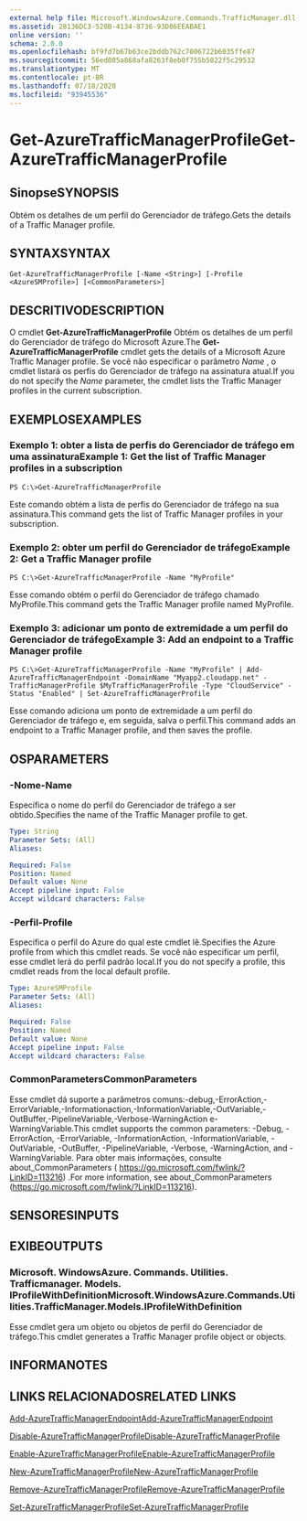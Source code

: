 ```yaml
---
external help file: Microsoft.WindowsAzure.Commands.TrafficManager.dll-Help.xml
ms.assetid: 28136DC3-520B-4134-8736-93D86EEABAE1
online version: ''
schema: 2.0.0
ms.openlocfilehash: bf9fd7b67b63ce2bddb762c7006722b6035ffe87
ms.sourcegitcommit: 56ed085a868afa8263f8eb0f755b5822f5c29532
ms.translationtype: MT
ms.contentlocale: pt-BR
ms.lasthandoff: 07/18/2020
ms.locfileid: "93945536"
---
```

# <span data-ttu-id="3373a-101">Get-AzureTrafficManagerProfile</span><span class="sxs-lookup"><span data-stu-id="3373a-101">Get-AzureTrafficManagerProfile</span></span>

## <span data-ttu-id="3373a-102">Sinopse</span><span class="sxs-lookup"><span data-stu-id="3373a-102">SYNOPSIS</span></span>
<span data-ttu-id="3373a-103">Obtém os detalhes de um perfil do Gerenciador de tráfego.</span><span class="sxs-lookup"><span data-stu-id="3373a-103">Gets the details of a Traffic Manager profile.</span></span>

## <span data-ttu-id="3373a-104">SYNTAX</span><span class="sxs-lookup"><span data-stu-id="3373a-104">SYNTAX</span></span>

```
Get-AzureTrafficManagerProfile [-Name <String>] [-Profile <AzureSMProfile>] [<CommonParameters>]
```

## <span data-ttu-id="3373a-105">DESCRITIVO</span><span class="sxs-lookup"><span data-stu-id="3373a-105">DESCRIPTION</span></span>
<span data-ttu-id="3373a-106">O cmdlet **Get-AzureTrafficManagerProfile** Obtém os detalhes de um perfil do Gerenciador de tráfego do Microsoft Azure.</span><span class="sxs-lookup"><span data-stu-id="3373a-106">The **Get-AzureTrafficManagerProfile** cmdlet gets the details of a Microsoft Azure Traffic Manager profile.</span></span>
<span data-ttu-id="3373a-107">Se você não especificar o parâmetro *Name* , o cmdlet listará os perfis do Gerenciador de tráfego na assinatura atual.</span><span class="sxs-lookup"><span data-stu-id="3373a-107">If you do not specify the *Name* parameter, the cmdlet lists the Traffic Manager profiles in the current subscription.</span></span>

## <span data-ttu-id="3373a-108">EXEMPLOS</span><span class="sxs-lookup"><span data-stu-id="3373a-108">EXAMPLES</span></span>

### <span data-ttu-id="3373a-109">Exemplo 1: obter a lista de perfis do Gerenciador de tráfego em uma assinatura</span><span class="sxs-lookup"><span data-stu-id="3373a-109">Example 1: Get the list of Traffic Manager profiles in a subscription</span></span>
```
PS C:\>Get-AzureTrafficManagerProfile
```

<span data-ttu-id="3373a-110">Este comando obtém a lista de perfis do Gerenciador de tráfego na sua assinatura.</span><span class="sxs-lookup"><span data-stu-id="3373a-110">This command gets the list of Traffic Manager profiles in your subscription.</span></span>

### <span data-ttu-id="3373a-111">Exemplo 2: obter um perfil do Gerenciador de tráfego</span><span class="sxs-lookup"><span data-stu-id="3373a-111">Example 2: Get a Traffic Manager profile</span></span>
```
PS C:\>Get-AzureTrafficManagerProfile -Name "MyProfile"
```

<span data-ttu-id="3373a-112">Esse comando obtém o perfil do Gerenciador de tráfego chamado MyProfile.</span><span class="sxs-lookup"><span data-stu-id="3373a-112">This command gets the Traffic Manager profile named MyProfile.</span></span>

### <span data-ttu-id="3373a-113">Exemplo 3: adicionar um ponto de extremidade a um perfil do Gerenciador de tráfego</span><span class="sxs-lookup"><span data-stu-id="3373a-113">Example 3: Add an endpoint to a Traffic Manager profile</span></span>
```
PS C:\>Get-AzureTrafficManagerProfile -Name "MyProfile" | Add-AzureTrafficManagerEndpoint -DomainName "Myapp2.cloudapp.net" -TrafficManagerProfile $MyTrafficManagerProfile -Type "CloudService" -Status "Enabled" | Set-AzureTrafficManagerProfile
```

<span data-ttu-id="3373a-114">Esse comando adiciona um ponto de extremidade a um perfil do Gerenciador de tráfego e, em seguida, salva o perfil.</span><span class="sxs-lookup"><span data-stu-id="3373a-114">This command adds an endpoint to a Traffic Manager profile, and then saves the profile.</span></span>

## <span data-ttu-id="3373a-115">OS</span><span class="sxs-lookup"><span data-stu-id="3373a-115">PARAMETERS</span></span>

### <span data-ttu-id="3373a-116">-Nome</span><span class="sxs-lookup"><span data-stu-id="3373a-116">-Name</span></span>
<span data-ttu-id="3373a-117">Especifica o nome do perfil do Gerenciador de tráfego a ser obtido.</span><span class="sxs-lookup"><span data-stu-id="3373a-117">Specifies the name of the Traffic Manager profile to get.</span></span>

```yaml
Type: String
Parameter Sets: (All)
Aliases: 

Required: False
Position: Named
Default value: None
Accept pipeline input: False
Accept wildcard characters: False
```

### <span data-ttu-id="3373a-118">-Perfil</span><span class="sxs-lookup"><span data-stu-id="3373a-118">-Profile</span></span>
<span data-ttu-id="3373a-119">Especifica o perfil do Azure do qual este cmdlet lê.</span><span class="sxs-lookup"><span data-stu-id="3373a-119">Specifies the Azure profile from which this cmdlet reads.</span></span> <span data-ttu-id="3373a-120">Se você não especificar um perfil, esse cmdlet lerá do perfil padrão local.</span><span class="sxs-lookup"><span data-stu-id="3373a-120">If you do not specify a profile, this cmdlet reads from the local default profile.</span></span>

```yaml
Type: AzureSMProfile
Parameter Sets: (All)
Aliases: 

Required: False
Position: Named
Default value: None
Accept pipeline input: False
Accept wildcard characters: False
```

### <span data-ttu-id="3373a-121">CommonParameters</span><span class="sxs-lookup"><span data-stu-id="3373a-121">CommonParameters</span></span>
<span data-ttu-id="3373a-122">Esse cmdlet dá suporte a parâmetros comuns:-debug,-ErrorAction,-ErrorVariable,-Informationaction,-InformationVariable,-OutVariable,-OutBuffer,-PipelineVariable,-Verbose-WarningAction e-WarningVariable.</span><span class="sxs-lookup"><span data-stu-id="3373a-122">This cmdlet supports the common parameters: -Debug, -ErrorAction, -ErrorVariable, -InformationAction, -InformationVariable, -OutVariable, -OutBuffer, -PipelineVariable, -Verbose, -WarningAction, and -WarningVariable.</span></span> <span data-ttu-id="3373a-123">Para obter mais informações, consulte about_CommonParameters ( https://go.microsoft.com/fwlink/?LinkID=113216) .</span><span class="sxs-lookup"><span data-stu-id="3373a-123">For more information, see about_CommonParameters (https://go.microsoft.com/fwlink/?LinkID=113216).</span></span>

## <span data-ttu-id="3373a-124">SENSORES</span><span class="sxs-lookup"><span data-stu-id="3373a-124">INPUTS</span></span>

## <span data-ttu-id="3373a-125">EXIBE</span><span class="sxs-lookup"><span data-stu-id="3373a-125">OUTPUTS</span></span>

### <span data-ttu-id="3373a-126">Microsoft. WindowsAzure. Commands. Utilities. Trafficmanager. Models. IProfileWithDefinition</span><span class="sxs-lookup"><span data-stu-id="3373a-126">Microsoft.WindowsAzure.Commands.Utilities.TrafficManager.Models.IProfileWithDefinition</span></span>
<span data-ttu-id="3373a-127">Esse cmdlet gera um objeto ou objetos de perfil do Gerenciador de tráfego.</span><span class="sxs-lookup"><span data-stu-id="3373a-127">This cmdlet generates a Traffic Manager profile object or objects.</span></span>

## <span data-ttu-id="3373a-128">INFORMA</span><span class="sxs-lookup"><span data-stu-id="3373a-128">NOTES</span></span>

## <span data-ttu-id="3373a-129">LINKS RELACIONADOS</span><span class="sxs-lookup"><span data-stu-id="3373a-129">RELATED LINKS</span></span>

[<span data-ttu-id="3373a-130">Add-AzureTrafficManagerEndpoint</span><span class="sxs-lookup"><span data-stu-id="3373a-130">Add-AzureTrafficManagerEndpoint</span></span>](./Add-AzureTrafficManagerEndpoint.md)

[<span data-ttu-id="3373a-131">Disable-AzureTrafficManagerProfile</span><span class="sxs-lookup"><span data-stu-id="3373a-131">Disable-AzureTrafficManagerProfile</span></span>](./Disable-AzureTrafficManagerProfile.md)

[<span data-ttu-id="3373a-132">Enable-AzureTrafficManagerProfile</span><span class="sxs-lookup"><span data-stu-id="3373a-132">Enable-AzureTrafficManagerProfile</span></span>](./Enable-AzureTrafficManagerProfile.md)

[<span data-ttu-id="3373a-133">New-AzureTrafficManagerProfile</span><span class="sxs-lookup"><span data-stu-id="3373a-133">New-AzureTrafficManagerProfile</span></span>](./New-AzureTrafficManagerProfile.md)

[<span data-ttu-id="3373a-134">Remove-AzureTrafficManagerProfile</span><span class="sxs-lookup"><span data-stu-id="3373a-134">Remove-AzureTrafficManagerProfile</span></span>](./Remove-AzureTrafficManagerProfile.md)

[<span data-ttu-id="3373a-135">Set-AzureTrafficManagerProfile</span><span class="sxs-lookup"><span data-stu-id="3373a-135">Set-AzureTrafficManagerProfile</span></span>](./Set-AzureTrafficManagerProfile.md)



